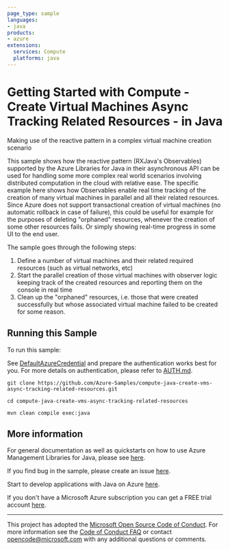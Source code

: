 ```yaml
---
page_type: sample
languages:
- java
products:
- azure
extensions:
  services: Compute
  platforms: java
---
```


# Getting Started with Compute - Create Virtual Machines Async Tracking Related Resources - in Java #


  Making use of the reactive pattern in a complex virtual machine creation scenario
 
  This sample shows how the reactive pattern (RXJava's Observables) supported by the Azure Libraries for Java in their asynchronous API
  can be used for handling some more complex real world scenarios involving distributed computation in the cloud with relative ease.
  The specific example here shows how Observables enable real time tracking of the creation of many virtual machines in parallel and
  all their related resources. Since Azure does not support transactional creation of virtual machines (no automatic rollback in case
  of failure), this could be useful for example for the purposes of deleting "orphaned" resources, whenever the creation of some other
  resources fails. Or simply showing real-time progress in some UI to the end user.
 
  The sample goes through the following steps:
 
  1. Define a number of virtual machines and their related required resources (such as virtual networks, etc)
  2. Start the parallel creation of those virtual machines with observer logic keeping track of the created resources and reporting
     them on the console in real time
  3. Clean up the "orphaned" resources, i.e. those that were created successfully but whose associated virtual machine
     failed to be created for some reason.
 

## Running this Sample ##

To run this sample:

See [DefaultAzureCredential](https://github.com/Azure/azure-sdk-for-java/tree/main/sdk/identity/azure-identity#defaultazurecredential) and prepare the authentication works best for you. For more details on authentication, please refer to [AUTH.md](https://github.com/Azure/azure-sdk-for-java/blob/main/sdk/resourcemanager/docs/AUTH.md).

    git clone https://github.com/Azure-Samples/compute-java-create-vms-async-tracking-related-resources.git

    cd compute-java-create-vms-async-tracking-related-resources

    mvn clean compile exec:java

## More information ##

For general documentation as well as quickstarts on how to use Azure Management Libraries for Java, please see [here](https://aka.ms/azsdk/java/mgmt).

If you find bug in the sample, please create an issue [here](https://github.com/Azure/azure-sdk-for-java/issues).

Start to develop applications with Java on Azure [here](http://azure.com/java).

If you don't have a Microsoft Azure subscription you can get a FREE trial account [here](http://go.microsoft.com/fwlink/?LinkId=330212).

---

This project has adopted the [Microsoft Open Source Code of Conduct](https://opensource.microsoft.com/codeofconduct/). For more information see the [Code of Conduct FAQ](https://opensource.microsoft.com/codeofconduct/faq/) or contact [opencode@microsoft.com](mailto:opencode@microsoft.com) with any additional questions or comments.
